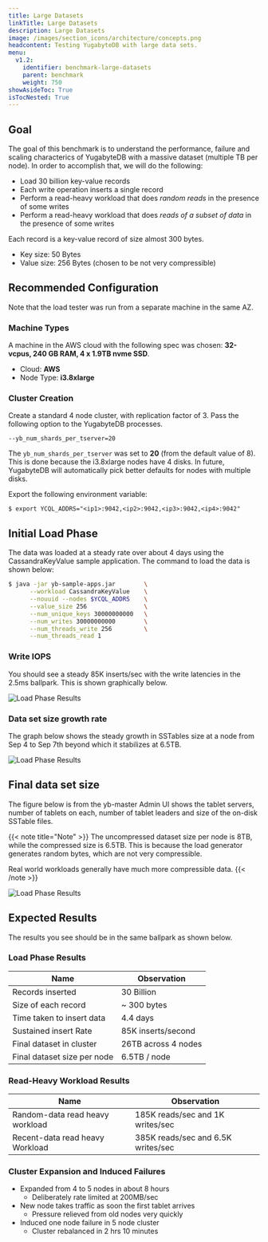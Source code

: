 ```yaml
---
title: Large Datasets
linkTitle: Large Datasets
description: Large Datasets
image: /images/section_icons/architecture/concepts.png
headcontent: Testing YugabyteDB with large data sets.
menu:
  v1.2:
    identifier: benchmark-large-datasets
    parent: benchmark
    weight: 750
showAsideToc: True
isTocNested: True
---
```


## Goal

The goal of this benchmark is to understand the performance, failure and scaling characterics of YugabyteDB with a massive dataset (multiple TB per node). In order to accomplish that, we will do the following:

* Load 30 billion key-value records
* Each write operation inserts a single record
* Perform a read-heavy workload that does *random reads* in the presence of some writes
* Perform a read-heavy workload that does *reads of a subset of data* in the presence of some writes

Each record is a key-value record of size almost 300 bytes.

* Key size: 50 Bytes
* Value size: 256 Bytes (chosen to be not very compressible)

## Recommended Configuration

Note that the load tester was run from a separate machine in the same AZ.

### Machine Types

A machine in the AWS cloud with the following spec was chosen: **32-vcpus, 240 GB RAM, 4 x 1.9TB nvme SSD**.

* Cloud: **AWS**
* Node Type: **i3.8xlarge**

### Cluster Creation

Create a standard 4 node cluster, with replication factor of 3. Pass the following option to the YugabyteDB processes.

```
--yb_num_shards_per_tserver=20
```

The `yb_num_shards_per_tserver` was set to **20** (from the default value of 8). This is done because the i3.8xlarge nodes have 4 disks. In future, YugabyteDB will automatically pick better defaults for nodes with multiple disks.

Export the following environment variable:
```
$ export YCQL_ADDRS="<ip1>:9042,<ip2>:9042,<ip3>:9042,<ip4>:9042"
```

## Initial Load Phase

The data was loaded at a steady rate over about 4 days using the CassandraKeyValue sample application. The command to load the data is shown below:


```sh
$ java -jar yb-sample-apps.jar        \
      --workload CassandraKeyValue    \
      --nouuid --nodes $YCQL_ADDRS    \
      --value_size 256                \
      --num_unique_keys 30000000000   \
      --num_writes 30000000000        \
      --num_threads_write 256         \
      --num_threads_read 1
```

### Write IOPS

You should see a steady 85K inserts/sec with the write latencies in the 2.5ms ballpark. This is shown graphically below.

![Load Phase Results](/images/benchmark/bench-large-dataset-inserts-1.png)

### Data set size growth rate

The graph below shows the steady growth in SSTables size at a node from Sep 4 to Sep 7th beyond which it stabilizes at 6.5TB.

![Load Phase Results](/images/benchmark/bench-large-dataset-inserts-2.png)


## Final data set size

The figure below is from the yb-master Admin UI shows the tablet servers, number of tablets on each, number of tablet leaders and size of the on-disk SSTable files.

{{< note title="Note" >}}
The uncompressed dataset size per node is 8TB, while the compressed size is 6.5TB. This is because the load generator generates random bytes, which are not very compressible.

Real world workloads generally have much more compressible data.
{{< /note >}}


![Load Phase Results](/images/benchmark/bench-large-dataset-inserts-3.png)



## Expected Results

The results you see should be in the same ballpark as shown below.

### Load Phase Results

Name    | Observation
--------|------
Records inserted   | 30 Billion
Size of each record | ~ 300 bytes
Time taken to insert data | 4.4 days
Sustained insert Rate        | 85K inserts/second
Final dataset in cluster  | 26TB across 4 nodes
Final dataset size per node     | 6.5TB / node

### Read-Heavy Workload Results

Name    | Observation
--------|------
Random-data read heavy workload | 185K reads/sec and 1K writes/sec
Recent-data read heavy Workload | 385K reads/sec and 6.5K writes/sec


### Cluster Expansion and Induced Failures

* Expanded from 4 to 5 nodes in about 8 hours
  * Deliberately rate limited at 200MB/sec
* New node takes traffic as soon the first tablet arrives
  * Pressure relieved from old nodes very quickly
* Induced one node failure in 5 node cluster
  * Cluster rebalanced in 2 hrs 10 minutes
